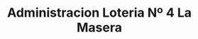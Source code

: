 ---
title: "Administracion Loteria Nº 4 La Masera"
url: /torrent/administracion-loteria-no-4-la-masera/
shop: Lotterie
---